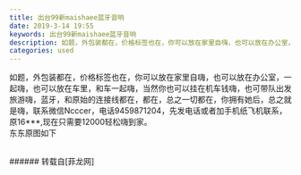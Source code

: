 ```yaml
---
title: 出台99新maishaee蓝牙音响
date: 2019-3-14 19:55
keywords: 出台99新maishaee蓝牙音响
description: 如题，外包装都在，价格标签也在，你可以放在家里自嗨，也可以放在办公室，一起嗨，也可以放在车里，和车一起嗨，当然你也可以挂在机车钱嗨，也可带队出发旅游嗨，蓝牙，和原始的连接线都在，都在，总之一切都在，你拥有她后，总之就是嗨，联系微信Ncccer，电话9459871204，先发电话或者加手机纸飞机联系，原16***,现在只需要12000轻松嗨到家。东东原图如下
categories: used
---
```

<td class="t_f" id="postmessage_3226057">

如题，外包装都在，价格标签也在，你可以放在家里自嗨，也可以放在办公室，一起嗨，也可以放在车里，和车一起嗨，当然你也可以挂在机车钱嗨，也可带队出发旅游嗨，蓝牙，和原始的连接线都在，都在，总之一切都在，你拥有她后，总之就是嗨，联系微信Ncccer，电话9459871204，先发电话或者加手机纸飞机联系，原16***,现在只需要12000轻松嗨到家。<br/>
东东原图如下<br/>
<br/>
<img alt="" border="0" class="zoom" data-cf-modified-ff78e9900434a3655b42be2b-="" file="http://www.flw.ph/data/appbyme/upload/image/201903/14/8vEvl21OZIQs.jpg" id="aimg_KSJCv" lazyloadthumb="1" onclick="" onmouseover="" src="http://www.flw.ph/data/appbyme/upload/image/201903/14/8vEvl21OZIQs.jpg"/><br/>
<img alt="" border="0" class="zoom" data-cf-modified-ff78e9900434a3655b42be2b-="" file="http://www.flw.ph/data/appbyme/upload/image/201903/14/OH0DsaZNQzy5.jpg" id="aimg_B0V2U" lazyloadthumb="1" onclick="" onmouseover="" src="http://www.flw.ph/data/appbyme/upload/image/201903/14/OH0DsaZNQzy5.jpg"/><br/>
<img alt="" border="0" class="zoom" data-cf-modified-ff78e9900434a3655b42be2b-="" file="http://www.flw.ph/data/appbyme/upload/image/201903/14/s6081IVg46K6.jpg" id="aimg_msbV0" lazyloadthumb="1" onclick="" onmouseover="" src="http://www.flw.ph/data/appbyme/upload/image/201903/14/s6081IVg46K6.jpg"/><br/>
<img alt="" border="0" class="zoom" data-cf-modified-ff78e9900434a3655b42be2b-="" file="http://www.flw.ph/data/appbyme/upload/image/201903/14/WCE5TvmpgCYj.jpg" id="aimg_mKgks" lazyloadthumb="1" onclick="" onmouseover="" src="http://www.flw.ph/data/appbyme/upload/image/201903/14/WCE5TvmpgCYj.jpg"/><br/>
</td>
###### 转载自[菲龙网]